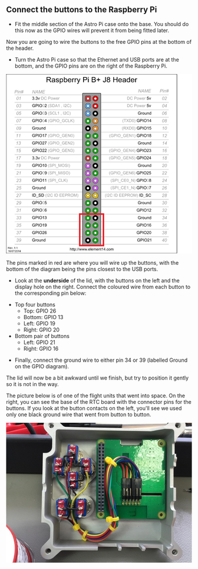 ## Connect the buttons to the Raspberry Pi

+ Fit the middle section of the Astro Pi case onto the base. You should do this now as the GPIO wires will prevent it from being fitted later.

Now you are going to wire the buttons to the free GPIO pins at the bottom of the header.

+ Turn the Astro Pi case so that the Ethernet and USB ports are at the bottom, and the GPIO pins are on the right of the Raspberry Pi.

![GPIO diagram](images/buttons_GPIO.png)

The pins marked in red are where you will wire up the buttons, with the bottom of the diagram being the pins closest to the USB ports.

+ Look at the **underside** of the lid, with the buttons on the left and the display hole on the right. Connect the coloured wire from each button to the corresponding pin below:

- Top four buttons
    - Top: GPIO 26
    - Bottom: GPIO 13
    - Left: GPIO 19
    - Right: GPIO 20
- Bottom pair of buttons
    - Left: GPIO 21
    - Right: GPIO 16

+ Finally, connect the ground wire to either pin 34 or 39 (labelled Ground on the GPIO diagram).

The lid will now be a bit awkward until we finish, but try to position it gently so it is not in the way.

The picture below is of one of the flight units that went into space. On the right, you can see the base of the RTC board with the connector pins for the buttons. If you look at the button contacts on the left, you'll see we used only one black ground wire that went from button to button.

![Flight unit wiring](images/flight_unit_wiring.jpg)
